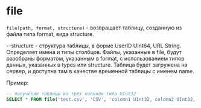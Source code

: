 # file

`file(path, format, structure)` - возвращает таблицу, созданную из файла типа format, вида structure.

--structure - структура таблицы, в форме UserID UInt64, URL String. Определяет имена и типы столбцов.
Файлы, указанные в file, будут разобраны форматом, указанным в format, с использованием типов данных, указанных в types или structure. Таблица будет загружена на сервер, и доступна там в качестве временной таблицы с именем name.

Пример:
```sql
-- получение таблицы из трёх колонок типа UInt32
SELECT * FROM file('test.csv', 'CSV', 'colomn1 UInt32, colomn2 UInt32, colomn3 UInt32') LIMIT 10
```
